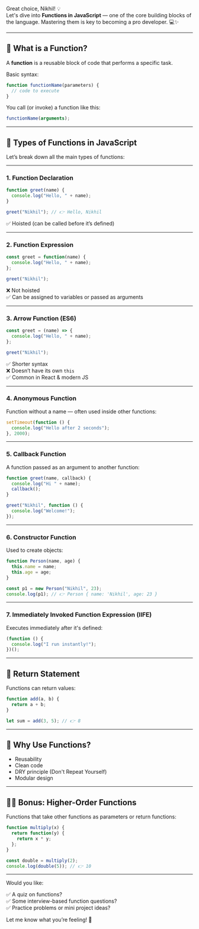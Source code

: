 Great choice, Nikhil! 💡  
Let's dive into **Functions in JavaScript** — one of the core building blocks of the language. Mastering them is key to becoming a pro developer. 💻✨

---

## 🔹 What is a Function?

A **function** is a reusable block of code that performs a specific task.

Basic syntax:
```js
function functionName(parameters) {
  // code to execute
}
```

You call (or invoke) a function like this:
```js
functionName(arguments);
```

---

## 🔹 Types of Functions in JavaScript

Let’s break down all the main types of functions:

---

### 1. **Function Declaration**

```js
function greet(name) {
  console.log("Hello, " + name);
}

greet("Nikhil"); // 👉 Hello, Nikhil
```

✅ Hoisted (can be called before it’s defined)

---

### 2. **Function Expression**

```js
const greet = function(name) {
  console.log("Hello, " + name);
};

greet("Nikhil");
```

❌ Not hoisted  
✅ Can be assigned to variables or passed as arguments

---

### 3. **Arrow Function (ES6)**

```js
const greet = (name) => {
  console.log("Hello, " + name);
};

greet("Nikhil");
```

✅ Shorter syntax  
❌ Doesn’t have its own `this`  
✅ Common in React & modern JS

---

### 4. **Anonymous Function**

Function without a name — often used inside other functions:
```js
setTimeout(function () {
  console.log("Hello after 2 seconds");
}, 2000);
```

---

### 5. **Callback Function**

A function passed as an argument to another function:
```js
function greet(name, callback) {
  console.log("Hi " + name);
  callback();
}

greet("Nikhil", function () {
  console.log("Welcome!");
});
```

---

### 6. **Constructor Function**

Used to create objects:
```js
function Person(name, age) {
  this.name = name;
  this.age = age;
}

const p1 = new Person("Nikhil", 23);
console.log(p1); // 👉 Person { name: 'Nikhil', age: 23 }
```

---

### 7. **Immediately Invoked Function Expression (IIFE)**

Executes immediately after it's defined:
```js
(function () {
  console.log("I run instantly!");
})();
```

---

## 🔧 Return Statement

Functions can return values:

```js
function add(a, b) {
  return a + b;
}

let sum = add(3, 5); // 👉 8
```

---

## 🧠 Why Use Functions?

- Reusability
- Clean code
- DRY principle (Don't Repeat Yourself)
- Modular design

---

## 👨‍🏫 Bonus: Higher-Order Functions

Functions that take other functions as parameters or return functions:
```js
function multiply(x) {
  return function(y) {
    return x * y;
  };
}

const double = multiply(2);
console.log(double(5)); // 👉 10
```

---

Would you like:

✅ A quiz on functions?  
✅ Some interview-based function questions?  
✅ Practice problems or mini project ideas?

Let me know what you’re feeling! 🚀
